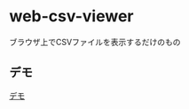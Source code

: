 # web-csv-viewer

ブラウザ上でCSVファイルを表示するだけのもの



## デモ
[デモ](https://epsilongtmyon.github.io/web-csv-viewer/)

